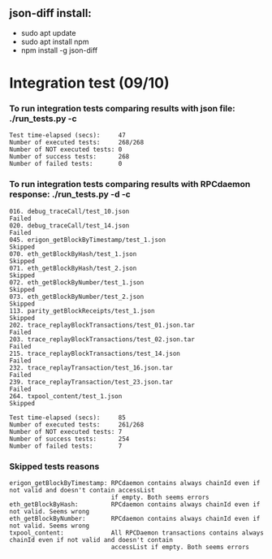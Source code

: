 json-diff install:
------------------
- sudo apt update
- sudo apt install npm
- npm install -g json-diff


# Integration test (09/10)

### To run integration tests comparing results with json file: ./run_tests.py -c

```
Test time-elapsed (secs):     47
Number of executed tests:     268/268
Number of NOT executed tests: 0
Number of success tests:      268
Number of failed tests:       0

```


### To run integration tests comparing results with RPCdaemon response: ./run_tests.py -d -c
```
016. debug_traceCall/test_10.json                                 Failed
020. debug_traceCall/test_14.json                                 Failed
045. erigon_getBlockByTimestamp/test_1.json                       Skipped
070. eth_getBlockByHash/test_1.json                               Skipped
071. eth_getBlockByHash/test_2.json                               Skipped
072. eth_getBlockByNumber/test_1.json                             Skipped
073. eth_getBlockByNumber/test_2.json                             Skipped
113. parity_getBlockReceipts/test_1.json                          Skipped
202. trace_replayBlockTransactions/test_01.json.tar               Failed
203. trace_replayBlockTransactions/test_02.json.tar               Failed
215. trace_replayBlockTransactions/test_14.json                   Failed
232. trace_replayTransaction/test_16.json.tar                     Failed
239. trace_replayTransaction/test_23.json.tar                     Failed
264. txpool_content/test_1.json                                   Skipped
                                                                                    
Test time-elapsed (secs):     85
Number of executed tests:     261/268
Number of NOT executed tests: 7
Number of success tests:      254
Number of failed tests:       7

```

### Skipped tests reasons
```
erigon_getBlockByTimestamp: RPCdaemon contains always chainId even if not valid and doesn't contain accessList 
                            if empty. Both seems errors
eth_getBlockByHash:         RPCdaemon contains always chainId even if not valid. Seems wrong
eth_getBlockByNumber:       RPCdaemon contains always chainId even if not valid. Seems wrong
txpool_content:             All RPCDaemon transactions contains always chainId even if not valid and doesn't contain 
                            accessList if empty. Both seems errors

```
